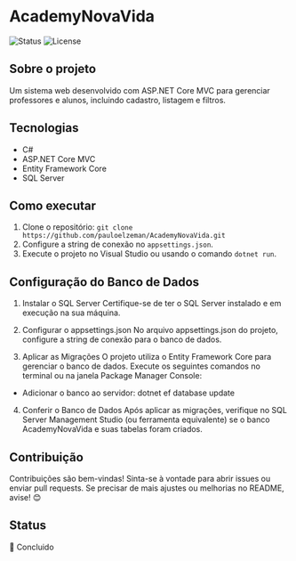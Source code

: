 # AcademyNovaVida

![Status](https://img.shields.io/badge/Status-Concluido-Green)
![License](https://img.shields.io/badge/License-MIT-blue)

## Sobre o projeto
Um sistema web desenvolvido com ASP.NET Core MVC para gerenciar professores e alunos, incluindo cadastro, listagem e filtros.

## Tecnologias
- C#
- ASP.NET Core MVC
- Entity Framework Core
- SQL Server

## Como executar
1. Clone o repositório: `git clone https://github.com/pauloelzeman/AcademyNovaVida.git`
2. Configure a string de conexão no `appsettings.json`.
3. Execute o projeto no Visual Studio ou usando o comando `dotnet run`.

## Configuração do Banco de Dados
1. Instalar o SQL Server
Certifique-se de ter o SQL Server instalado e em execução na sua máquina.

2. Configurar o appsettings.json
No arquivo appsettings.json do projeto, configure a string de conexão para o banco de dados.

3. Aplicar as Migrações
O projeto utiliza o Entity Framework Core para gerenciar o banco de dados.
Execute os seguintes comandos no terminal ou na janela Package Manager Console:
- Adicionar o banco ao servidor: dotnet ef database update

4. Conferir o Banco de Dados
Após aplicar as migrações, verifique no SQL Server Management Studio (ou ferramenta equivalente) se o banco AcademyNovaVida e suas tabelas foram criados.

## Contribuição
Contribuições são bem-vindas! Sinta-se à vontade para abrir issues ou enviar pull requests.
Se precisar de mais ajustes ou melhorias no README, avise! 😊

## Status
🚧 Concluido
